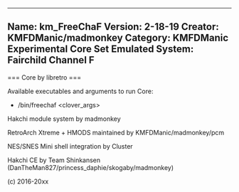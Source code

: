 -----------------------
Name: km_FreeChaF
Version: 2-18-19
Creator: KMFDManic/madmonkey
Category: KMFDManic Experimental Core Set
Emulated System: Fairchild Channel F
-----------------------
=== Core by libretro ===

Available executables and arguments to run Core:
- /bin/freechaf <rom> <clover_args>

Hakchi module system by madmonkey

RetroArch Xtreme + HMODS maintained by KMFDManic/madmonkey/pcm

NES/SNES Mini shell integration by Cluster

Hakchi CE by Team Shinkansen (DanTheMan827/princess_daphie/skogaby/madmonkey)

(c) 2016-20xx
